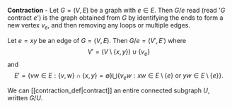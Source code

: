 **Contraction** - Let $G = (V,E)$ be a graph with $e \in E.$ Then $G/e$ read (read '$G$ contract $e$') is the graph obtained from $G$ by identifying the ends to form a new vertex $v_e,$ and then removing any loops or multiple edges. 

Let $e = xy$ be an edge of $G = (V,E).$ Then $G/e = (V', E')$ where $$V' = \left( V \setminus \{ x, y \} \right) \cup \{v_e\}$$ and $$E' = \{ vw \in E : \{v,w\} \cap \{x,y\} = \emptyset\} \bigcup \{v_ew : xw \in E \setminus \{e\} \text{ or } yw \in E \setminus \{e\}\}.$$

We can [[contraction_def|contract]] an entire connected subgraph $U,$ written $G/U.$ 